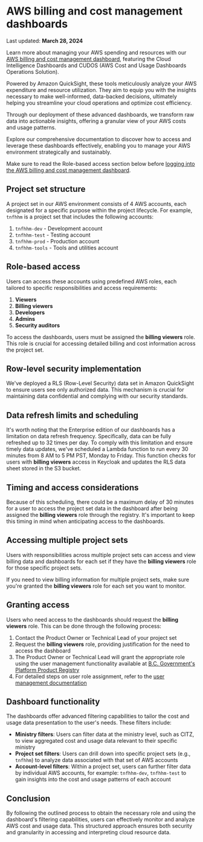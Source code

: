 # AWS billing and cost management dashboards
Last updated: **March 28, 2024**


Learn more about  managing your AWS spending and resources with our [AWS billing and cost management dashboard](https://loginproxy.gov.bc.ca/auth/realms/public-cloud/protocol/saml/clients/amazon-qs), featuring the Cloud Intelligence Dashboards and CUDOS (AWS Cost and Usage Dashboards Operations Solution).

Powered by Amazon QuickSight, these tools meticulously analyze your AWS expenditure and resource utilization. They aim to equip you with the insights necessary to make well-informed, data-backed decisions, ultimately helping you streamline your cloud operations and optimize cost efficiency.

Through our deployment of these advanced dashboards, we transform raw data into actionable insights, offering a granular view of your AWS costs and usage patterns.

Explore our comprehensive documentation to discover how to access and leverage these dashboards effectively, enabling you to manage your AWS environment strategically and sustainably.

Make sure to read the Role-based access section below before [logging into the AWS billing and cost management dashboard](https://loginproxy.gov.bc.ca/auth/realms/public-cloud/protocol/saml/clients/amazon-qs).

## Project set structure

A project set in our AWS environment consists of 4 AWS accounts, each designated for a specific purpose within the project lifecycle. For example, `tnfhhm` is a project set that includes the following accounts:

1. `tnfhhm-dev` - Development account
2. `tnfhhm-test` - Testing account
3. `tnfhhm-prod` - Production account
4. `tnfhhm-tools` - Tools and utilities account

## Role-based access

Users can access these accounts using predefined AWS roles, each tailored to specific responsibilities and access requirements:

1. **Viewers**
2. **Billing viewers**
3. **Developers**
4. **Admins**
5. **Security auditors**

To access the dashboards, users must be assigned the **billing viewers** role. This role is crucial for accessing detailed billing and cost information across the project set.

## Row-level security implementation
We've deployed a RLS (Row-Level Security) data set in Amazon QuickSight to ensure users see only authorized data. This mechanism is crucial for maintaining data confidential and complying with our security standards.

## Data refresh limits and scheduling
It's worth noting that the Enterprise edition of our dashboards has a limitation on data refresh frequency. Specifically, data can be fully refreshed up to 32 times per day. To comply with this limitation and ensure timely data updates, we've scheduled a Lambda function to run every 30 minutes from 8 AM to 5 PM PST, Monday to Friday. This function checks for users with **billing viewers** access in Keycloak and updates the RLS data sheet stored in the S3 bucket.

## Timing and access considerations
Because of this scheduling, there could be a maximum delay of 30 minutes for a user to access the project set data in the dashboard after being assigned the **billing viewers** role through the registry. It's important to keep this timing in mind when anticipating access to the dashboards.

## Accessing multiple project sets
Users with responsibilities across multiple project sets can access and view billing data and dashboards for each set if they have the **billing viewers** role for those specific project sets.

If you need to view billing information for multiple project sets, make sure you're granted the **billing viewers** role for each set you want to monitor.

## Granting access

Users who need access to the dashboards should request the **billing viewers** role. This can be done through the following process:

1. Contact the Product Owner or Technical Lead of your project set
2. Request the **billing viewers** role, providing justification for the need to access the dashboard
3. The Product Owner or Technical Lead will grant the appropriate role using the user management functionality available at [B.C. Government's Platform Product Registry](https://registry.developer.gov.bc.ca/public-cloud/products/all)
4. For detailed steps on user role assignment, refer to the [user management documentation](https://developer.gov.bc.ca/docs/default/component/public-cloud-techdocs/user-management/)


## Dashboard functionality

The dashboards offer advanced filtering capabilities to tailor the cost and usage data presentation to the user's needs. These filters include:

- **Ministry filters**: Users can filter data at the ministry level, such as CITZ, to view aggregated cost and usage data relevant to their specific ministry
- **Project set filters**: Users can drill down into specific project sets (e.g., `tnfhhm`) to analyze data associated with that set of AWS accounts
- **Account-level filters**: Within a project set, users can further filter data by individual AWS accounts, for example: `tnfhhm-dev`, `tnfhhm-test` to gain insights into the cost and usage patterns of each account

## Conclusion

By following the outlined process to obtain the necessary role and using the dashboard's filtering capabilities, users can effectively monitor and analyze AWS cost and usage data. This structured approach ensures both security and granularity in accessing and interpreting cloud resource data.
